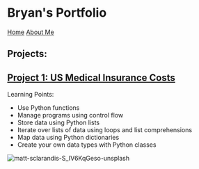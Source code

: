 # Bryan's Portfolio
[Home](README.md) [About Me](about.md)

## Projects:
## [Project 1: US Medical Insurance Costs](https://github.com/bryanng77/breeyuun98/blob/main/us-medical-insurance-costs.py)

Learning Points:
* Use Python functions
* Manage programs using control flow
* Store data using Python lists
* Iterate over lists of data using loops and list comprehensions
* Map data using Python dictionaries
* Create your own data types with Python classes

![matt-sclarandis-S_IV6KqGeso-unsplash](https://user-images.githubusercontent.com/79688274/110343473-7eaa2a00-8067-11eb-86ee-da381b47f102.jpg)

      
